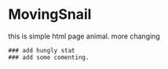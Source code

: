 # MovingSnail

this is simple html page animal.
more changing 

    ### add hungly stat
    ### add some comenting. 